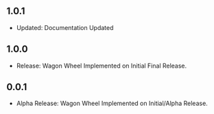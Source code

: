 ## 1.0.1

* Updated: Documentation Updated

## 1.0.0

* Release: Wagon Wheel Implemented on Initial Final Release.

## 0.0.1

* Alpha Release: Wagon Wheel Implemented on Initial/Alpha Release.
